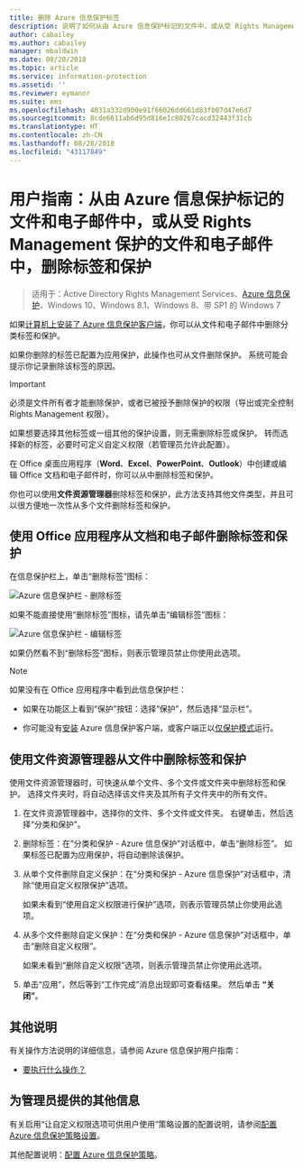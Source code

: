 ```yaml
---
title: 删除 Azure 信息保护标签
description: 说明了如何从由 Azure 信息保护标记的文件中，或从受 Rights Management 保护的文件中，删除标签和保护。
author: cabailey
ms.author: cabailey
manager: mbaldwin
ms.date: 08/28/2018
ms.topic: article
ms.service: information-protection
ms.assetid: ''
ms.reviewer: eymanor
ms.suite: ems
ms.openlocfilehash: 4031a332d900e91f66026dd661d83fb07d47e6d7
ms.sourcegitcommit: 8cde6611ab6d95d816e1c80267cacd32443f31cb
ms.translationtype: HT
ms.contentlocale: zh-CN
ms.lasthandoff: 08/28/2018
ms.locfileid: "43117849"
---
```

# <a name="user-guide-remove-labels-and-protection-from-files-and-emails-that-have-been-labeled-by-azure-information-protection-or-protected-by-rights-management"></a>用户指南：从由 Azure 信息保护标记的文件和电子邮件中，或从受 Rights Management 保护的文件和电子邮件中，删除标签和保护

>适用于：Active Directory Rights Management Services、[Azure 信息保护](https://azure.microsoft.com/pricing/details/information-protection)、Windows 10、Windows 8.1、Windows 8、带 SP1 的 Windows 7

如果[计算机上安装了 Azure 信息保护客户端](install-client-app.md)，你可以从文件和电子邮件中删除分类标签和保护。

如果你删除的标签已配置为应用保护，此操作也可从文件删除保护。 系统可能会提示你记录删除该标签的原因。

> [!IMPORTANT]
> 必须是文件所有者才能删除保护，或者已被授予删除保护的权限（导出或完全控制 Rights Management 权限）。

如果想要选择其他标签或一组其他的保护设置，则无需删除标签或保护。 转而选择新的标签，必要时可定义自定义权限（若管理员允许此配置）。 

在 Office 桌面应用程序（**Word**、**Excel**、**PowerPoint**、**Outlook**）中创建或编辑 Office 文档和电子邮件时，你可以从中删除标签和保护。 

你也可以使用**文件资源管理器**删除标签和保护，此方法支持其他文件类型，并且可以很方便地一次性从多个文件删除标签和保护。

## <a name="using-office-apps-to-remove-labels-and-protection-from-documents-and-emails"></a>使用 Office 应用程序从文档和电子邮件删除标签和保护

在信息保护栏上，单击“删除标签”图标：

![Azure 信息保护栏 - 删除标签](../media/delete-label.png)

如果不能直接使用“删除标签”图标，请先单击“编辑标签”图标：

![Azure 信息保护栏 - 编辑标签](../media/edit-label.png)

如果仍然看不到“删除标签”图标，则表示管理员禁止你使用此选项。

> [!NOTE]
> 如果没有在 Office 应用程序中看到此信息保护栏：
>
> - 如果在功能区上看到“保护”按钮：选择“保护”，然后选择“显示栏”。
> 
> - 你可能没有[安装](install-client-app.md) Azure 信息保护客户端，或客户端正以[仅保护模式](client-protection-only-mode.md)运行。

## <a name="using-file-explorer-to-remove-labels-and-protection-from-files"></a>使用文件资源管理器从文件中删除标签和保护

使用文件资源管理器时，可快速从单个文件、多个文件或文件夹中删除标签和保护。 选择文件夹时，将自动选择该文件夹及其所有子文件夹中的所有文件。 

1. 在文件资源管理器中，选择你的文件、多个文件或文件夹。 右键单击，然后选择“分类和保护”。

2. 删除标签：在“分类和保护 - Azure 信息保护”对话框中，单击“删除标签”。 如果标签已配置为应用保护，将自动删除该保护。

3. 从单个文件删除自定义保护：在“分类和保护 - Azure 信息保护”对话框中，清除“使用自定义权限保护”选项。 
    
    如果未看到“使用自定义权限进行保护”选项，则表示管理员禁止你使用此选项。
    
4. 从多个文件删除自定义保护：在“分类和保护 - Azure 信息保护”对话框中，单击“删除自定义权限”。
    
    如果未看到“删除自定义权限”选项，则表示管理员禁止你使用此选项。

5. 单击“应用”，然后等到“工作完成”消息出现即可查看结果。 然后单击 **“关闭”**。


## <a name="other-instructions"></a>其他说明
有关操作方法说明的详细信息，请参阅 Azure 信息保护用户指南：

- [要执行什么操作？](client-user-guide.md#what-do-you-want-to-do)

## <a name="additional-information-for-administrators"></a>为管理员提供的其他信息    
有关启用“让自定义权限选项可供用户使用”策略设置的配置说明，请参阅[配置 Azure 信息保护策略设置](../configure-policy-settings.md)。

其他配置说明：[配置 Azure 信息保护策略](../configure-policy.md)。

